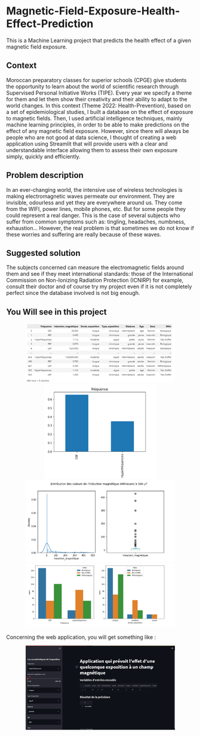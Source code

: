 # Magnetic-Field-Exposure-Health-Effect-Prediction
This is a Machine Learning project that predicts the health effect of a given magnetic field exposure.

## Context
Moroccan preparatory classes for superior schools (CPGE) give students the opportunity to learn about the
world of scientific research through Supervised Personal Initiative Works (TIPE). Every year we specify a 
theme for them and let them show their creativity and their ability to adapt to the world changes. In this 
context (Theme 2022: Health-Prevention), based on a set of epidemiological studies, I built a database on 
the effect of exposure to magnetic fields. Then, I used artificial intelligence techniques, mainly machine 
learning principles, in order to be able to make predictions on the effect of any magnetic field exposure. 
However, since there will always be people who are not good at data science, I thought of creating a web 
application using Streamlit that will provide users with a clear and understandable interface allowing them 
to assess their own exposure simply, quickly and efficiently.

## Problem description
In an ever-changing world, the intensive use of wireless technologies is making electromagnetic waves 
permeate our environment. They are invisible, odourless and yet they are everywhere around us. They 
come from the WIFI, power lines, mobile phones, etc. But for some people they could represent a real 
danger. This is the case of several subjects who suffer from common symptoms such as: tingling, 
headaches, numbness, exhaustion... However, the real problem is that sometimes we do not know if these 
worries and suffering are really because of these waves.

## Suggested solution 
The subjects concerned can measure the electromagnetic fields around them and see if they meet international standards: those of the International Commission on Non-Ionizing Radiation Protection (ICNIRP) for example, consult their doctor and of course try my project even if it is not completely perfect since the database involved is not big enough.

## You Will see in this project
<p align="center">
  <img src="figures/data.PNG" width="400" alt="data">
  <img src="figures/univariate analysis-categorical variable.PNG" width="300" alt="univariate analysis-categorical variable">
  <img src="figures/univariate analysis- numerical variable.PNG" width="400" alt="univariate analysis- numerical variable">
  <img src="figures/bivariate analysis.PNG" width="400" alt="bivariate analysis">
</p>


Concerning the web application, you will get something like :

<p align="center">
  <img src="figures/Web App.png" width="400" alt="Web App">
</p>

